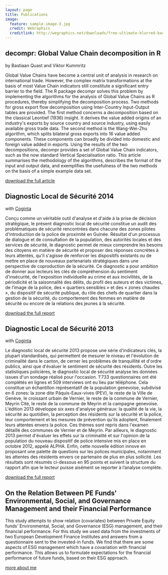 ```yaml
---
layout: page
title: Publications
image:
  feature: sample-image-3.jpg
  credit: WeGraphics
  creditlink: http://wegraphics.net/downloads/free-ultimate-blurred-background-pack/
---
```


decompr: Global Value Chain decomposition in R
----------------------------------------------
by Bastiaan Quast and Viktor Kummritz

Global Value Chains have become a central unit of analysis in research on
international trade. However, the complex matrix transformations at the basis of most
Value Chain indicators still constitute a significant entry barrier to the field. The R
package decompr solves this problem by implementing the algorithms for the analysis
of Global Value Chains as R procedures, thereby simplifying the decomposition
process. Two methods for gross export flow decomposition using Inter-Country
Input-Output tables are provided. The first method concerns a decomposition based
on the classical Leontief (1936) insight. It derives the value added origins of an
industry's exports by source country and source industry, using easily available gross
trade data. The second method is the Wang-Wei-Zhu algorithm, which splits bilateral
gross exports into 16 value added components. These components can broadly be
divided into domestic and foreign value added in exports. Using the results of the two
decompositions, decompr provides a set of Global Value Chain indicators, such as the
now standard Vertical Specialisation ratio. This article summarises the methodology
of the algorithms, describes the format of the input and output data, and exemplifies
the usefulness of the two methods on the basis of a simple example data set.

[download the full article](http://graduateinstitute.ch/files/live/sites/iheid/files/sites/ctei/shared/CTEI/working_papers/CTEI-2015-01_Quast,%20Kummritz.pdf)


Diagnostic Local de Sécurité 2014
---------------------------------------
with [Coginta](http://www.coginta.org/fr)

Conçu comme un véritable outil d'analyse et d'aide à la prise de décision stratégique, le présent
diagnostic local de sécurité constitue un audit des problématiques de sécurité rencontrées dans
chacune des zones pilotes d'introduction de la police de proximité en Guinée. Résultat d'un processus
de dialogue et de consultation de la population, des autorités locales et des services de sécurité, le
diagnostic permet de mieux comprendre les besoins des citoyens en matière de sécurité et proposer
des réponses concrètes à leurs attentes, qu'il s'agisse de renforcer les dispositifs existants ou de mettre
en place de nouveaux partenariats stratégiques dans une perspective de coproduction de la sécurité.
Ce diagnostic a pour ambition de donner aux lecteurs les clés de compréhension du sentiment
d'insécurité, de l'exposition individuelle au crime et aux incivilités, de la périodicité et la saisonnalité des
délits, du profil des auteurs et des victimes, de l’image de la police, des « quartiers sensibles » et des
« zones chaudes », du dispositif de sécurité publique, du rôle des chefs de quartier dans la gestion de la
sécurité, du comportement des femmes en matière de sécurité ou encore de la relations des jeunes à la
sécurité.

[download the full report](http://www.coginta.org/uploads/documents/8f53340bc6bda5e6a44a9f5697da31f0ed0e9021.pdf)


Diagnostic Local de Sécurité 2013
--------------------------------------
with [Coginta](http://www.coginta.org/fr)

Le diagnostic local de sécurité 2013 propose une série d'indicateurs clés, la plupart
standardisés, qui permettent de mesurer le niveau et l'évolution de criminalité dans le
canton, de cerner les problèmes de tranquillité et d'ordre publics, ainsi que d'évaluer le
sentiment de sécurité des résidents. Outre les statistiques policières, le diagnostic local
de sécurité analyse les données issues d'un sondage réalisé pour l'occasion. 1'733
questionnaires ont été complétés en lignes et 509 interviews ont eu lieu par téléphone.
Cela constitue un échantillon représentatif de la population genevoise, subdivisé en 6
zones: la zone dite Pâquis-Eaux-vives (PEV), le reste de la Ville de Genève, le croissant
urbain de Vernier, le reste de la commune de Vernier, Meyrin Cité, le reste de la
commune de Meyrin et la campagne genevoise.
L'édition 2013 développe six axes d'analyse généraux: la qualité de la vie, la sécurité au
quotidien, la perception des résidents sur la sécurité et la police, leur comportement et
les mesures de prévention qu'ils adoptent, finalement leurs attentes envers la police.
Ces thèmes sont repris dans l'examen détaillé des communes de Vernier et de Meyrin.
Par ailleurs, le diagnostic 2013 permet d'évaluer les effets sur la criminalité et sur
l'opinion de la population du nouveau dispositif de police intensive mis en place en
octobre 2012, appelé ALPHA.
Enfin, cette nouvelle édition innove en proposant une palette de questions sur les
polices municipales, notamment les attentes des résidents envers ce partenaire de plus
en plus sollicité.
Les résultats sont résumés ci-dessous en 95 points et suivent la structure du rapport
afin que le lecteur puisse aisément se reporter à l’analyse complète. 

[download the full report](http://www.geneve.ch/police/doc/statistiques/diagnostic-local-securite-2013.pdf)


On the Relation Between PE Funds' Environmental, Social, and Governance Management and their Financial Performance
----------------------------------
This study attempts to show relation (covariates) between Private Equity funds'
Environmental, Social, and Governance (ESG) management, and their financial performance. 
For this study we used data from the investments of two European Development Finance Institutes
and answers from a questionnaire sent to the invested-in funds.
We find that there are some aspects of ESG management which have a covariation with financial performance.
This allows us to formulate expectations for the financial performance of future funds, based on their ESG approach.






[more about me](/about)